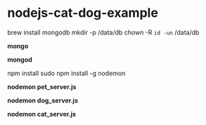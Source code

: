 # nodejs-cat-dog-example
 brew install mongodb 
 mkdir -p /data/db
 chown -R `id -un` /data/db
 
 **mongo**
 
 **mongod**
 
 npm install
 sudo npm install -g nodemon
 
 **nodemon pet_server.js**
 
 **nodemon dog_server.js**
 
 **nodemon cat_server.js**
